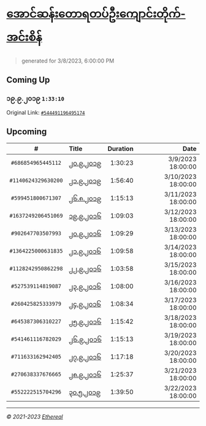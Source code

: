 # [အောင်ဆန်းတောရတပ်ဦးကျောင်းတိုက်-အင်းစိန်](https://www.facebook.com/655653464834259)

> generated for 3/8/2023, 6:00:00 PM

## Coming Up

### ၁၉.၉.၂၀၁၉ `1:33:10`

Original Link: [`#544491196495174`](https://www.facebook.com/655653464834259/videos/544491196495174)

## Upcoming

| # | Title | Duration | Date |
|:-----:|:------|---------:|-------------:|
| `#686854965445112` | [၂၀.၉.၂၀၁၉](https://www.facebook.com/655653464834259/videos/686854965445112) | 1:30:23 | 3/9/2023 18:00:00 |
| `#1140624329630200` | [၂၁.၉.၂၀၁၉](https://www.facebook.com/655653464834259/videos/1140624329630200) | 1:56:40 | 3/10/2023 18:00:00 |
| `#599451800671307` | [၂၆.၈.၂၀၁၉](https://www.facebook.com/655653464834259/videos/599451800671307) | 1:15:13 | 3/11/2023 18:00:00 |
| `#1637249206451069` | [၁၉.၉.၂၀၁၆](https://www.facebook.com/655653464834259/videos/1637249206451069) | 1:09:03 | 3/12/2023 18:00:00 |
| `#902647703507993` | [၂၀.၉.၂၀၁၆](https://www.facebook.com/655653464834259/videos/902647703507993) | 1:09:29 | 3/13/2023 18:00:00 |
| `#1364225000631835` | [၂၁.၉.၂၀၁၆](https://www.facebook.com/655653464834259/videos/1364225000631835) | 1:09:58 | 3/14/2023 18:00:00 |
| `#1128242950862298` | [၂၂.၉.၂၀၁၆](https://www.facebook.com/655653464834259/videos/1128242950862298) | 1:03:58 | 3/15/2023 18:00:00 |
| `#527539114819087` | [၂၃.၉.၂၀၁၆](https://www.facebook.com/655653464834259/videos/527539114819087) | 1:08:00 | 3/16/2023 18:00:00 |
| `#260425825333979` | [၂၄.၉.၂၀၁၆](https://www.facebook.com/655653464834259/videos/260425825333979) | 1:08:34 | 3/17/2023 18:00:00 |
| `#645387306310227` | [၂၅.၉.၂၀၁၆](https://www.facebook.com/655653464834259/videos/645387306310227) | 1:15:42 | 3/18/2023 18:00:00 |
| `#541461116782029` | [၂၆.၉.၂၀၁၆](https://www.facebook.com/655653464834259/videos/541461116782029) | 1:15:13 | 3/19/2023 18:00:00 |
| `#711633162942405` | [၂၇.၉.၂၀၁၆](https://www.facebook.com/655653464834259/videos/711633162942405) | 1:17:18 | 3/20/2023 18:00:00 |
| `#270638337676665` | [၂၈.၉.၂၀၁၆](https://www.facebook.com/655653464834259/videos/270638337676665) | 1:25:37 | 3/21/2023 18:00:00 |
| `#552222515704296` | [၃၀.၅.၂၀၁၉](https://www.facebook.com/655653464834259/videos/552222515704296) | 1:39:50 | 3/22/2023 18:00:00 |

---

_&copy; 2021-2023 [Ethereal](https://github.com/etherealtech)_